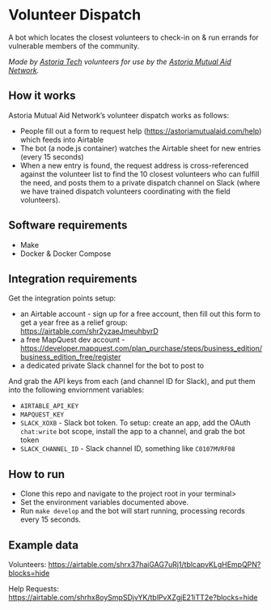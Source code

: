 # Volunteer Dispatch

A bot which locates the closest volunteers to check-in on & run errands for vulnerable members of the community.

*Made by [Astoria Tech](https://github.com/astoria-tech) volunteers for use by the [Astoria Mutual Aid Network](https://astoriamutualaid.com).*

## How it works

Astoria Mutual Aid Network’s volunteer dispatch works as follows:

- People fill out a form to request help (https://astoriamutualaid.com/help) which feeds into Airtable
- The bot (a node.js container) watches the Airtable sheet for new entries (every 15 seconds)
- When a new entry is found, the request address is cross-referenced against the volunteer list to
  find the 10 closest volunteers who can fulfill the need, and posts them to a private dispatch channel
  on Slack (where we have trained dispatch volunteers coordinating with the field volunteers).

## Software requirements

- Make
- Docker & Docker Compose

## Integration requirements

Get the integration points setup:

- an Airtable account - sign up for a free account, then fill out this form to get a year free as a relief group: https://airtable.com/shr2yzaeJmeuhbyrD
- a free MapQuest dev account - https://developer.mapquest.com/plan_purchase/steps/business_edition/business_edition_free/register
- a dedicated private Slack channel for the bot to post to

And grab the API keys from each (and channel ID for Slack), and put them into the following enviornment variables:

- `AIRTABLE_API_KEY`
- `MAPQUEST_KEY`
- `SLACK_XOXB` - Slack bot token. To setup: create an app, add the OAuth `chat:write` bot scope, install the app to a channel, and grab the bot token
- `SLACK_CHANNEL_ID` - Slack channel ID, something like `C0107MVRF08`

## How to run

- Clone this repo and navigate to the project root in your terminal>
- Set the environment variables documented above.
- Run `make develop` and the bot will start running, processing records every 15 seconds.

## Example data

Volunteers: https://airtable.com/shrx37haiGAG7uRj1/tblcapvKLgHEmpQPN?blocks=hide

Help Requests: https://airtable.com/shrhx8oySmpSDjvYK/tblPvXZgjE21iTT2e?blocks=hide
